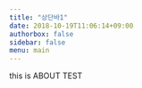 ```yaml
---
title: "상단바1"
date: 2018-10-19T11:06:14+09:00
authorbox: false
sidebar: false
menu: main
---
```


this is ABOUT TEST



